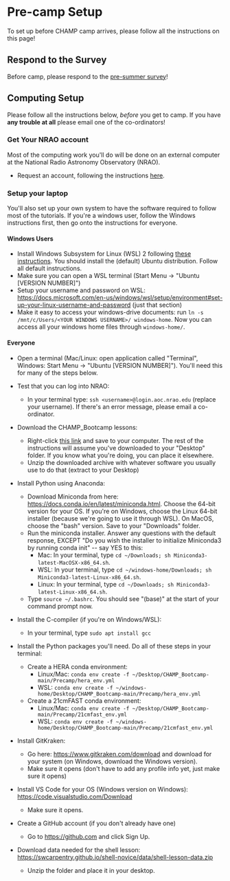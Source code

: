 # Pre-camp Setup

To set up before CHAMP camp arrives, please follow all the instructions on this page!

## Respond to the Survey

Before camp, please respond to the [pre-summer survey](https://forms.gle/oRHwgrfLXKWGufjSA)!


## Computing Setup

Please follow all the instructions below, *before* you get to camp. 
If you have **any trouble at all** please email one of the co-ordinators! 

### Get Your NRAO account
Most of the computing work you'll do will be done on an external computer at the National Radio Astronomy Observatory (NRAO). 

* Request an account, following the instructions [here](https://docs.google.com/document/d/1tgLMCI7nQDjuXnoZWTcUSUT5vXq2XcJKiHoyboGHMBo/edit?usp=sharing).


### Setup your laptop
You'll also set up your own system to have the software required to follow most of the tutorials. If you're a windows user, follow the Windows instructions first, then go onto the instructions for everyone.

#### Windows Users

* Install Windows Subsystem for Linux (WSL) 2 following [these instructions](https://docs.microsoft.com/en-us/windows/wsl/install). You should install the (default) Ubuntu distribution. Follow all default instructions.
* Make sure you can open a WSL terminal (Start Menu -> "Ubuntu [VERSION NUMBER]")
* Setup your username and password on WSL: https://docs.microsoft.com/en-us/windows/wsl/setup/environment#set-up-your-linux-username-and-password (just that section)
* Make it easy to access your windows-drive documents: run `ln -s /mnt/c/Users/<YOUR WINDOWS USERNAME>/ windows-home`. Now you can access all your windows home files through `windows-home/`.

#### Everyone
* Open a terminal (Mac/Linux: open application called "Terminal", Windows: Start Menu -> "Ubuntu [VERSION NUMBER]"). You'll need this for many of the steps below.

* Test that you can log into NRAO: 
  * In your terminal type: `ssh <username>@login.aoc.nrao.edu` (replace your username). If there's an error message, please email a co-ordinator.

* Download the CHAMP_Bootcamp lessons:
  * Right-click [this link](https://github.com/HERA-Team/CHAMP_Bootcamp/archive/refs/heads/main.zip) and save to your computer. The rest of the instructions will assume you've downloaded to your "Desktop" folder. If you know what you're doing, you can place it elsewhere.
  * Unzip the downloaded archive with whatever software you usually use to do that (extract to your Desktop)
 
* Install Python using Anaconda:
  * Download Miniconda from here: https://docs.conda.io/en/latest/miniconda.html. Choose the 64-bit version for your OS. If you're on Windows, choose the Linux 64-bit installer (because we're going to use it through WSL). On MacOS, choose the "bash" version. Save to your "Downloads" folder.
  * Run the miniconda installer. Answer any questions with the default response, EXCEPT "Do you wish the installer to initialize Miniconda3 by running conda init" -- say YES to this: 
    * Mac: In your terminal, type `cd ~/Downloads; sh Miniconda3-latest-MacOSX-x86_64.sh`.   
    * WSL: In your terminal, type `cd ~/windows-home/Downloads; sh Miniconda3-latest-Linux-x86_64.sh`.
    * Linux: In your terminal, type `cd ~/Downloads; sh Miniconda3-latest-Linux-x86_64.sh`.
  * Type `source ~/.bashrc`. You should see "(base)" at the start of your command prompt now.
  
* Install the C-compiler (if you're on Windows/WSL):
  * In your terminal, type `sudo apt install gcc`
  
* Install the Python packages you'll need. Do all of these steps in your terminal:
  * Create a HERA conda environment: 
    * Linux/Mac: `conda env create -f ~/Desktop/CHAMP_Bootcamp-main/Precamp/hera_env.yml`
    * WSL: `conda env create -f ~/windows-home/Desktop/CHAMP_Bootcamp-main/Precamp/hera_env.yml`
  * Create a 21cmFAST conda environment:
    * Linux/Mac: `conda env create -f ~/Desktop/CHAMP_Bootcamp-main/Precamp/21cmfast_env.yml`
    * WSL: `conda env create -f ~/windows-home/Desktop/CHAMP_Bootcamp-main/Precamp/21cmfast_env.yml`

* Install GitKraken:
  * Go here: https://www.gitkraken.com/download and download for your system (on Windows, download the Windows version).
  * Make sure it opens (don't have to add any profile info yet, just make sure it opens)

* Install VS Code for your OS (Windows version on Windows): https://code.visualstudio.com/Download 
  * Make sure it opens.

* Create a GitHub account (if you don't already have one)
  * Go to https://github.com and click Sign Up.

* Download data needed for the shell lesson: https://swcarpentry.github.io/shell-novice/data/shell-lesson-data.zip
  * Unzip the folder and place it in your desktop.
